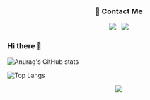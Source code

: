 <h3 align="center">📇 Contact Me</h3>
<p align="center">
  <a href="mailto:minho00123@gmail.com"><img src="https://img.shields.io/badge/Gmail-d14836?style=flat&logo=Gmail&logoColor=white&link=minho00123@gmail.com"/></a>
  &nbsp
  <a href="https://www.instagram.com/mh.jang710/"><img src="https://img.shields.io/badge/Instagram-E4405F?style=flat&logo=Instagram&logoColor=white&link=https://www.instagram.com/mh.jang710/"/></a>
</p>


### Hi there 👋

<!--
**mhjang710/mhjang710** is a ✨ _special_ ✨ repository because its `README.md` (this file) appears on your GitHub profile.

Here are some ideas to get you started:

- 🔭 I’m currently working on ...
- 🌱 I’m currently learning ...
- 👯 I’m looking to collaborate on ...
- 🤔 I’m looking for help with ...
- 💬 Ask me about ...
- 📫 How to reach me: ...
- 😄 Pronouns: ...
- ⚡ Fun fact: ...
-->


<div style="display:inline;">
<p>

<!-- Github stats -->
![Anurag's GitHub stats](https://github-readme-stats.vercel.app/api?username=mhjang710&show_icons=true&theme=onedark)
</p>

<p>

<!-- Top Languages Card -->
![Top Langs](https://github-readme-stats.vercel.app/api/top-langs/?username=mhjang710&layout=compact)
</p>
</div>

<!-- Hits -->
<p align="center">
  <a href="https://hits.seeyoufarm.com"><img src="https://hits.seeyoufarm.com/api/count/incr/badge.svg?url=https%3A%2F%2Fgithub.com%2Fmhjang710&count_bg=%23C6A76E&title_bg=%23282C34&icon=github.svg&icon_color=%23C6A76E&title=hits&edge_flat=false"/></a>
</p>

